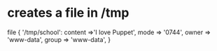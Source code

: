 # creates a file in /tmp

file { '/tmp/school':
content =>'I love Puppet',
mode    => '0744',
owner   => 'www-data',
group   => 'www-data',
}
